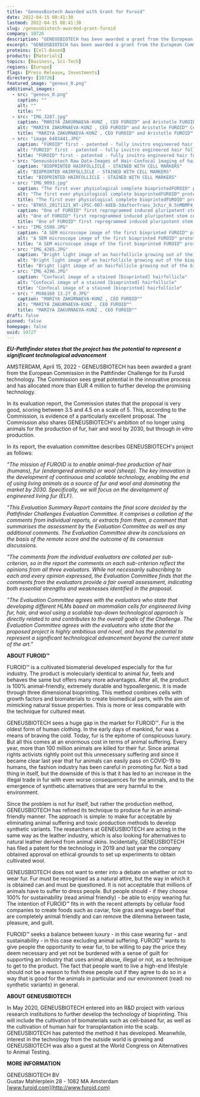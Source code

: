 ```yaml
---
title: "GeneusBiotech Awarded with Grant for Furoid"
date: 2022-04-15 08:41:30
lastmod: 2022-04-15 08:41:30
slug: /geneusbiotech-awarded-grant-furoid
company: 10726
description: "GENEUSBIOTECH has been awarded a grant from the European Commission in the Pathfinder Challenge for its Furoid technology. The Commission sees great potential in the innovative process and has allocated more than EUR 4 million to further develop the promising technology."
excerpt: "GENEUSBIOTECH has been awarded a grant from the European Commission in the Pathfinder Challenge for its Furoid technology. The Commission sees great potential in the innovative process and has allocated more than EUR 4 million to further develop the promising technology."
proteins: [Cell-Based]
products: [Materials]
topics: [Business, Sci-Tech]
regions: [Europe]
flags: [Press Release, Investments]
directory: [10726]
featured_image: "geneus_0.png"
additional_images:
  - src: "geneus_0.png"
    caption: ""
    alt: ""
    title: ""
  - src: "IMG_3287.jpg"
    caption: "MARIYA ZAKURNAEVA-KUNZ , CEO FUROID™️ and Aristotle FUROID™️ CeO (with minor e) aka. Chief entertainment Officer- both wearing fur in 2016"
    alt: "MARIYA ZAKURNAEVA-KUNZ , CEO FUROID™️ and Aristotle FUROID™️ CeO (with minor e) aka. Chief entertainment Officer- both wearing fur in 2016"
    title: "MARIYA ZAKURNAEVA-KUNZ , CEO FUROID™️ and Aristotle FUROID™️ CeO (with minor e) aka. Chief entertainment Officer- both wearing fur in 2016"
  - src: "image_6483441.JPG"
    caption: "FUROID™️ first - patented - fully invitro engineered hair follicles in March 2018"
    alt: "FUROID™️ first - patented - fully invitro engineered hair follicles in March 2018"
    title: "FUROID™️ first - patented - fully invitro engineered hair follicles in March 2018"
  - src: "Geneusbiotech Raw Data-Images of Hair-Confocal imaging of hair follicle-IVH hair D33 K75 DAPI_Render_Series3.jpg"
    caption: "BIOPRINTED HAIRFOLLICLE - STAINED WITH CELL MARKERS"
    alt: "BIOPRINTED HAIRFOLLICLE - STAINED WITH CELL MARKERS"
    title: "BIOPRINTED HAIRFOLLICLE - STAINED WITH CELL MARKERS"
  - src: "IMG_9093.jpg"
    caption: "The first ever physiological complete bioprintedFUROID™️ prototype with inseparably attached - bioengineered- hairfollicles (FUROID™️ Patent)"
    alt: "The first ever physiological complete bioprintedFUROID™️ prototype with inseparably attached - bioengineered- hairfollicles (FUROID™️ Patent)"
    title: "The first ever physiological complete bioprintedFUROID™️ prototype with inseparably attached - bioengineered- hairfollicles (FUROID™️ Patent)"
  - src: "BTH55_20171121_WT-iPSC-007-4dEB-3dafterTrans_3chir_0.5nMBMP4_1.JPEG"
    caption: "One of FUROID™️ first reprogrammed induced pluripotent stem cells for our hairfollicle patent in November 2017"
    alt: "One of FUROID™️ first reprogrammed induced pluripotent stem cells for our hairfollicle patent in November 2017"
    title: "One of FUROID™️ first reprogrammed induced pluripotent stem cells for our hairfollicle patent in November 2017"
  - src: "IMG_5508.JPG"
    caption: "A SEM microscope image of the first bioprinted FUROID™️ prototype with visible engineered dermal papilla cells (important for hairfollicle/fur formation)"
    alt: "A SEM microscope image of the first bioprinted FUROID™️ prototype with visible engineered dermal papilla cells (important for hairfollicle/fur formation)"
    title: "A SEM microscope image of the first bioprinted FUROID™️ prototype with visible engineered dermal papilla cells (important for hairfollicle/fur formation)"
  - src: "IMG_4285.JPG"
    caption: "Bright light image of an hairfollicle growing out of the bioprinted cultivated tissue"
    alt: "Bright light image of an hairfollicle growing out of the bioprinted cultivated tissue"
    title: "Bright light image of an hairfollicle growing out of the bioprinted cultivated tissue"
  - src: "IMG_4296.JPG"
    caption: "Confocal image of a stained [bioprinted] hairfollicle"
    alt: "Confocal image of a stained [bioprinted] hairfollicle"
    title: "Confocal image of a stained [bioprinted] hairfollicle"
  - src: "_MVA6168 13.27_0.JPG"
    caption: "MARIYA ZAKURNAEVA-KUNZ , CEO FUROID™️"
    alt: "MARIYA ZAKURNAEVA-KUNZ , CEO FUROID™️"
    title: "MARIYA ZAKURNAEVA-KUNZ , CEO FUROID™️"
draft: false
pinned: false
homepage: false
uuid: 10727
---
```

***EU-Pathfinder states that the project has the potential to represent
a significant technological advancement***

AMSTERDAM, April 15, 2022 - GENEUSBIOTECH has been awarded a grant from
the European Commission in the Pathfinder Challenge for its Furoid
technology. The Commission sees great potential in the innovative
process and has allocated more than EUR 4 million to further develop the
promising technology.

In its evaluation report, the Commission states that the proposal is
very good, scoring between 3.5 and 4.5 on a scale of 5. This, according
to the Commission, is evidence of a particularly excellent proposal. The
Commission also shares GENEUSBIOTECH's ambition of no longer using
animals for the production of fur, hair and wool by 2030, but through
*in vitro* production.

In its report, the evaluation committee describes GENEUSBIOTECH's
project as follows:

*\"The mission of FUROID is to enable animal-free production of hair
(humans), fur (endangered animals) or wool (sheep). The key innovation
is the development of continuous and scalable technology, enabling the
end of using living animals as a source of fur and wool and dominating
the market by 2030. Specifically, we will focus on the development of
engineered living fur (ELF).*

*\"This Evaluation Summary Report contains the final score decided by
the Pathfinder Challenges Evaluation Committee. It comprises a collation
of the comments from individual reports, or extracts from them, a
comment that summarises the assessment by the Evaluation Committee as
well as any additional comments. The Evaluation Committee drew its
conclusions on the basis of the remote score and the outcome of its
consensus discussions.*

*\"The comments from the individual evaluators are collated per
sub-criterion, so in the report the comments on each sub-criterion
reflect the opinions from all three evaluators. While not necessarily
subscribing to each and every opinion expressed, the Evaluation
Committee finds that the comments from the evaluators provide a fair
overall assessment, indicating both essential strengths and weaknesses
identified in the proposal.*

*\"The Evaluation Committee agrees with the evaluators who state that
developing different HLMs based on mammalian cells for engineered living
fur, hair, and wool using a scalable top-down technological approach is
directly related to and contributes to the overall goals of the
Challenge. The Evaluation Committee agrees with the evaluators who state
that the proposed project is highly ambitious and novel, and has the
potential to represent a significant technological advancement beyond
the current state of the art."*

**ABOUT FUROID™**

FUROID™ is a cultivated biomaterial developed especially for the fur
industry. The product is molecularly identical to animal fur, feels and
behaves the same but offers many more advantages. After all, the product
is 100% animal-friendly, extremely durable and hypoallergenic. It is
made through three dimensional bioprinting. This method combines cells
with growth factors and biomaterials to create biomedical parts, with
the aim of mimicking natural tissue properties. This is more or less
comparable with the technique for cultured meat.

GENEUSBIOTECH sees a huge gap in the market for FUROID™. Fur is the
oldest form of human clothing. In the early days of mankind, fur was a
means of braving the cold. Today, fur is the epitome of conspicuous
luxury. But all this comes at an enormous cost in terms of animal
suffering. Every year, more than 100 million animals are killed for
their fur. Since animal rights activists rightly point out this
unnecessary suffering and since it became clear last year that fur
animals can easily pass on COVID-19 to humans, the fashion industry has
been careful in promoting fur. Not a bad thing in itself, but the
downside of this is that it has led to an increase in the illegal trade
in fur with even worse consequences for the animals, and to the
emergence of synthetic alternatives that are very harmful to the
environment.

Since the problem is not fur itself, but rather the production method,
GENEUSBIOTECH has refined its technique to produce fur in an
animal-friendly manner. The approach is simple: to make fur acceptable
by eliminating animal suffering and toxic production methods to develop
synthetic variants. The researchers at GENEUSBIOTECH are acting in the
same way as the leather industry, which is also looking for alternatives
to natural leather derived from animal skins. Incidentally,
GENEUSBIOTECH has filed a patent for the technology in 2019 and last
year the company obtained approval on ethical grounds to set up
experiments to obtain cultivated wool.

GENEUSBIOTECH does not want to enter into a debate on whether or not to
wear fur. Fur must be recognised as a natural attire, but the way in
which it is obtained can and must be questioned. It is not acceptable
that millions of animals have to suffer to dress people. But people
should - if they choose 100% for sustainability (read animal friendly) -
be able to enjoy wearing fur. The intention of FUROID™ fits in with the
recent attempts by cellular food companies to create foods such as
caviar, foie gras and wagyu beef that are completely animal friendly and
can remove the dilemma between taste, pleasure, and guilt.

FUROID™ seeks a balance between luxury - in this case wearing fur - and
sustainability - in this case excluding animal suffering. FUROID™ wants
to give people the opportunity to wear fur, to be willing to pay the
price they deem necessary and yet not be burdened with a sense of guilt
for supporting an industry that uses animal abuse, illegal or not, as a
technique to get to the product. The fact that people want to live a
high-end lifestyle should not be a reason to fish these people out if
they agree to do so in a way that is good for the animals in particular
and our environment (read: no synthetic variants) in general.

**ABOUT GENEUSBIOTECH**

In May 2020, GENEUSBIOTECH entered into an R&D project with various
research institutions to further develop the technology of bioprinting.
This will include the cultivation of biomaterials such as cell-based
fur, as well as the cultivation of human hair for transplantation into
the scalp. GENEUSBIOTECH has patented the method it has developed.
Meanwhile, interest in the technology from the outside world is growing
and GENEUSBIOTECH was also a guest at the World Congress on Alternatives
to Animal Testing.

**MORE INFORMATION**

GENEUSBIOTECH BV\
Gustav Mahlerplein 28 - 1082 MA Amsterdam\
[www.furoid.com](http://www.furoid.com)
